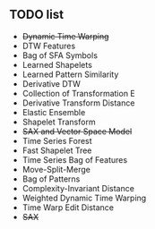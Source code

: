 ## TODO list

* ~~Dynamic Time Warping~~
* DTW Features
* Bag of SFA Symbols
* Learned Shapelets
* Learned Pattern Similarity
* Derivative DTW
* Collection of Transformation E
* Derivative Transform Distance
* Elastic Ensemble
* Shapelet Transform
* ~~SAX and Vector Space Model~~
* Time Series Forest
* Fast Shapelet Tree
* Time Series Bag of Features
* Move-Split-Merge
* Bag of Patterns
* Complexity-Invariant Distance
* Weighted Dynamic Time Warping
* Time Warp Edit Distance
* ~~SAX~~